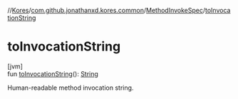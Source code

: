 //[Kores](../../../index.md)/[com.github.jonathanxd.kores.common](../index.md)/[MethodInvokeSpec](index.md)/[toInvocationString](to-invocation-string.md)

# toInvocationString

[jvm]\
fun [toInvocationString](to-invocation-string.md)(): [String](https://kotlinlang.org/api/latest/jvm/stdlib/kotlin/-string/index.html)

Human-readable method invocation string.
